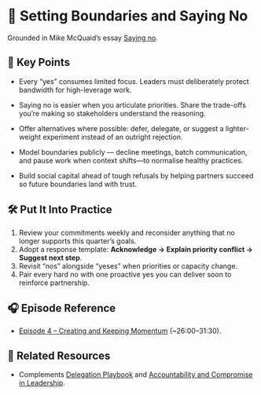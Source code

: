 # 🛑 Setting Boundaries and Saying No

Grounded in Mike McQuaid’s essay [Saying no](https://mikemcquaid.com/saying-no/).

## 🔑 Key Points

- Every “yes” consumes limited focus.
  Leaders must deliberately protect bandwidth for high-leverage work.

- Saying no is easier when you articulate priorities.
  Share the trade-offs you’re making so stakeholders understand the reasoning.

- Offer alternatives where possible: defer, delegate, or suggest a lighter-weight experiment instead of an outright rejection.

- Model boundaries publicly — decline meetings, batch communication, and pause work when context shifts—to normalise healthy practices.

- Build social capital ahead of tough refusals by helping partners succeed so future boundaries land with trust.

## 🛠️ Put It Into Practice

1. Review your commitments weekly and reconsider anything that no longer supports this quarter’s goals.
2. Adopt a response template: **Acknowledge → Explain priority conflict → Suggest next step**.
3. Revisit “nos” alongside “yeses” when priorities or capacity change.
4. Pair every hard no with one proactive yes you can deliver soon to reinforce partnership.

## 🎧 Episode Reference

- [Episode 4 – Creating and Keeping Momentum](https://www.youtube.com/watch?v=iipw4BeNOOw&list=PLdx6vnBOYrMZw3ZHjJJyItqQuZQhTIzhc&t=1560s) (~26:00–31:30).

## 🔗 Related Resources

- Complements [Delegation Playbook](delegation-playbook.md) and [Accountability and Compromise in Leadership](accountability-and-compromise-in-leadership.md).
